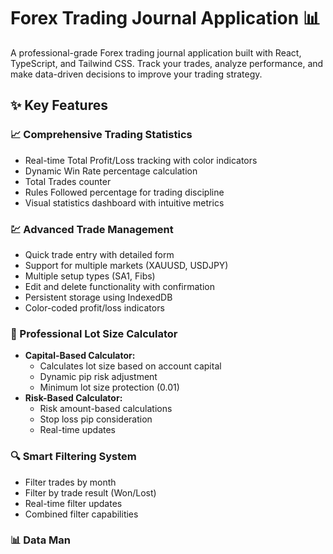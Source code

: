 # Forex Trading Journal Application 📊

A professional-grade Forex trading journal application built with React, TypeScript, and Tailwind CSS. Track your trades, analyze performance, and make data-driven decisions to improve your trading strategy.

## ✨ Key Features

### 📈 Comprehensive Trading Statistics
- Real-time Total Profit/Loss tracking with color indicators
- Dynamic Win Rate percentage calculation
- Total Trades counter
- Rules Followed percentage for trading discipline
- Visual statistics dashboard with intuitive metrics

### 💹 Advanced Trade Management
- Quick trade entry with detailed form
- Support for multiple markets (XAUUSD, USDJPY)
- Multiple setup types (SA1, Fibs)
- Edit and delete functionality with confirmation
- Persistent storage using IndexedDB
- Color-coded profit/loss indicators

### 🧮 Professional Lot Size Calculator
- **Capital-Based Calculator:**
  - Calculates lot size based on account capital
  - Dynamic pip risk adjustment
  - Minimum lot size protection (0.01)
- **Risk-Based Calculator:**
  - Risk amount-based calculations
  - Stop loss pip consideration
  - Real-time updates

### 🔍 Smart Filtering System
- Filter trades by month
- Filter by trade result (Won/Lost)
- Real-time filter updates
- Combined filter capabilities

### 📊 Data Man
